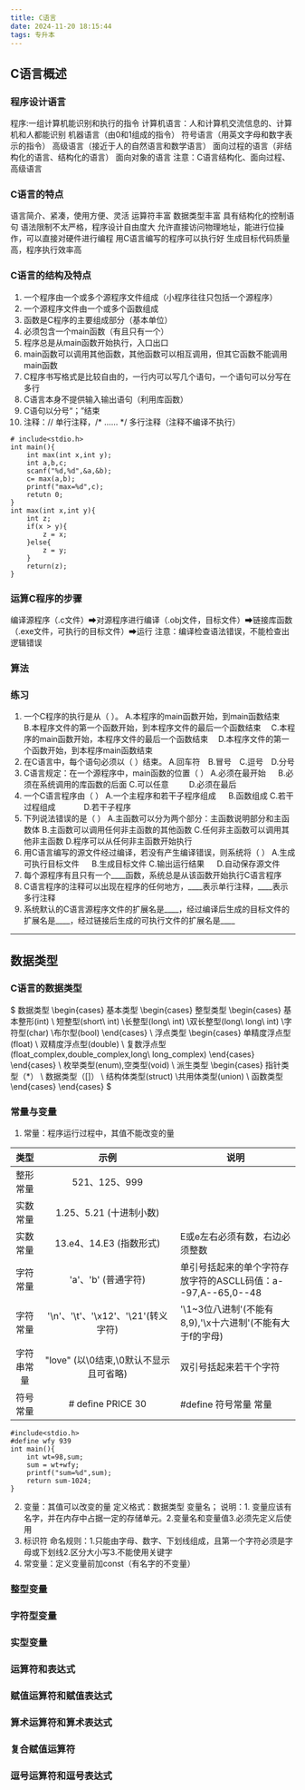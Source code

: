 ```yaml
---
title: C语言
date: 2024-11-20 18:15:44
tags: 专升本
---
```

## C语言概述

### 程序设计语言
程序:一组计算机能识别和执行的指令
计算机语言：人和计算机交流信息的、计算机和人都能识别
机器语言（由0和1组成的指令）
符号语言（用英文字母和数字表示的指令）
高级语言（接近于人的自然语言和数学语言）
面向过程的语言（非结构化的语言、结构化的语言）
面向对象的语言
注意：C语言结构化、面向过程、高级语言
### C语言的特点
语言简介、紧凑，使用方便、灵活
运算符丰富
数据类型丰富
具有结构化的控制语句
语法限制不太严格，程序设计自由度大
允许直接访问物理地址，能进行位操作，可以直接对硬件进行编程
用C语言编写的程序可以执行好
生成目标代码质量高，程序执行效率高
### C语言的结构及特点
1. 一个程序由一个或多个源程序文件组成（小程序往往只包括一个源程序）
2. 一个源程序文件由一个或多个函数组成
3. 函数是C程序的主要组成部分（基本单位）
4. 必须包含一个main函数（有且只有一个）
5. 程序总是从main函数开始执行，入口出口
6. main函数可以调用其他函数，其他函数可以相互调用，但其它函数不能调用main函数
7. C程序书写格式是比较自由的，一行内可以写几个语句，一个语句可以分写在多行
8. C语言本身不提供输入输出语句（利用库函数）
9. C语句以分号“；”结束
10. 注释：// 单行注释，/* …… */ 多行注释（注释不编译不执行）
```
# include<stdio.h>
int main(){
    int max(int x,int y);
    int a,b,c;
    scanf("%d,%d",&a,&b);
    c= max(a,b);
    printf("max=%d",c);
    retutn 0;
}
int max(int x,int y){
    int z;
    if(x > y){
        z = x;
    }else{
        z = y;
    }
    return(z);
}
```
### 运算C程序的步骤
编译源程序（.c文件）➡对源程序进行编译（.obj文件，目标文件）➡链接库函数（.exe文件，可执行的目标文件）➡运行
注意：编译检查语法错误，不能检查出逻辑错误
### 算法
### 练习
1. 一个C程序的执行是从（ ）。
A.本程序的main函数开始，到main函数结束&emsp;
B.本程序文件的第一个函数开始，到本程序文件的最后一个函数结束&emsp;
C.本程序的main函数开始，本程序文件的最后一个函数结束&emsp;
D.本程序文件的第一个函数开始，到本程序main函数结束
2. 在C语言中，每个语句必须以（ ）结束。
A.回车符&emsp;B.冒号&emsp;C.逗号&emsp;D.分号
3. C语言规定：在一个源程序中，main函数的位置（ ）
A.必须在最开始 &emsp; B.必须在系统调用的库函数的后面
C.可以任意 &emsp;&emsp; D.必须在最后
4. 一个C语言程序由（ ）
A.一个主程序和若干子程序组成 &emsp; B.函数组成
C.若干过程组成 &emsp;&emsp;&emsp; D.若干子程序
5. 下列说法错误的是（ ）
A.主函数可以分为两个部分：主函数说明部分和主函数体
B.主函数可以调用任何非主函数的其他函数
C.任何非主函数可以调用其他非主函数
D.程序可以从任何非主函数开始执行
6. 用C语言编写的源文件经过编译，若没有产生编译错误，则系统将（ ）
A.生成可执行目标文件 &emsp; B.生成目标文件
C.输出运行结果 &emsp; D.自动保存源文件
7. 每个源程序有且只有一个____函数，系统总是从该函数开始执行C语言程序
8. C语言程序的注释可以出现在程序的任何地方，____表示单行注释，____表示多行注释
9. 系统默认的C语言源程序文件的扩展名是____，经过编译后生成的目标文件的扩展名是____，经过链接后生成的可执行文件的扩展名是____
---
## 数据类型
### C语言的数据类型
$
数据类型
\begin{cases}
基本类型 \begin{cases} 
    整型类型 \begin{cases} 基本整形(int) \\ 短整型(short\ int) \\长整型(long\ int) \\双长整型(long\ long\ int) \\字符型(char) \\布尔型(bool) \end{cases} \\ 
    浮点类型 \begin{cases} 单精度浮点型(float) \\ 双精度浮点型(double) \\ 复数浮点型(float\_complex,double\_complex,long\ long\_complex) \end{cases} 
\end{cases}  \\ 
枚举类型(enum),空类型(void) \\
派生类型 \begin{cases} 指针类型（*） \\ 数据类型（[]） \\ 结构体类型(struct) \\共用体类型(union) \\ 函数类型 \end{cases}
\end{cases}
$
### 常量与变量
1. 常量：程序运行过程中，其值不能改变的量

|  类型   |              示例              | 说明                                        |
|:-----:|:----------------------------:|-------------------------------------------|
| 整形常量  |         521、125、999          |                                           |
| 实数常量  |     1.25、5.21   (十进制小数)      |                                           |
| 实数常量  |     13.e4、14.E3  (指数形式)      | E或e左右必须有数，右边必须整数                          |
| 字符常量  |       'a'、'b'   (普通字符)       | 单引号括起来的单个字符存放字符的ASCLL码值：a--97,A--65,0--48 |
| 字符常量  | '\n'、'\t'、'\x12'、'\21'(转义字符) | '\1~3位八进制'(不能有8,9),'\x十六进制'(不能有大于f的字母)    |
| 字符串常量 |  "love" (以\0结束,\0默认不显示且可省略)  | 双引号括起来若干个字符                               |
| 符号常量  |      # define PRICE 30       | #define 符号常量 常量                           |
```
#include<stdio.h>
#define wfy 939
int main(){
    int wt=98,sum;
    sum = wt+wfy;
    printf("sum=%d",sum);
    return sum-1024;
}
```
2. 变量：其值可以改变的量
定义格式：数据类型 变量名；
说明：1. 变量应该有名字，并在内存中占据一定的存储单元。2.变量名和变量值3.必须先定义后使用
3. 标识符
命名规则：1.只能由字母、数字、下划线组成，且第一个字符必须是字母或下划线2.区分大小写3.不能使用关键字
4. 常变量：定义变量前加const（有名字的不变量）
### 整型变量
### 字符型变量
### 实型变量
### 运算符和表达式
### 赋值运算符和赋值表达式
### 算术运算符和算术表达式
### 复合赋值运算符
### 逗号运算符和逗号表达式

